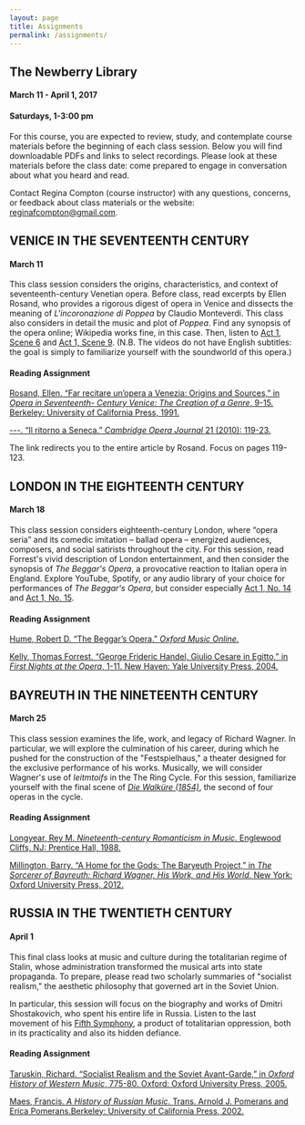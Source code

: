 ```yaml
---
layout: page
title: Assignments
permalink: /assignments/
---
```


<div class="wrapper">
  <h2>The Newberry Library</h2>
  <h4>March 11 - April 1, 2017</h4>
  <h4>Saturdays, 1-3:00 pm</h4>
  <p>For this course, you are expected to review, study, and contemplate course materials before the beginning of each class session. Below you will find downloadable PDFs and links to select recordings. Please look at these materials before the class date: come prepared to engage in conversation about what you heard and read.</p>
  <p>Contact Regina Compton (course instructor) with any questions, concerns, or feedback about class materials or the website: <a href="mailto:reginafcompton@gmail.com">reginafcompton@gmail.com</a>.</p>
</div>

<!-- <section class="dame"></section>

<div class="wrapper">
  <h2>PARIS IN THE MEDIEVAL PERIOD</h2>
  <h4>October 22</h4>
  <p>In this first session, we investigate the earliest blossoming of notated polyphonic music, cultivated specifically for the Notre Dame Cathedral in Paris during the Medieval period.</p>
  <p>This week, read select pages from the <em>Oxford History of Western Music</em> by Richard Taruskin (click link below), which gives an overview of the culture of Paris in the twelfth and thirteenth centuries. In addition, listen to <a href="https://www.youtube.com/watch?v=aySwfcRaOZM" target="_blank">"Viderunt omnes"</a> by Perotin (c. 1170) performed by the Hilliard Ensemble. If time permits, explore other performances of music by Perotin and his contemporary Leonin.</p>
  <h4>Reading Assignment</h4>
  <p><a href="{{ site.url }}/assets/PDFs/taruskin_OHW_paris.pdf" target="_blank">Taruskin, Richard. “Notre Dame de Paris,” in <em>Oxford History of Western Music</em>, 169-72. Oxford:
  Oxford University Press, 2005.</a></p>
</div> -->

<section class="venice"></section>

<div class="wrapper">
  <h2>VENICE IN THE SEVENTEENTH CENTURY</h2>
  <h4>March 11</h4>
  <p>This class session considers the origins, characteristics, and context of seventeenth-century Venetian opera. Before class, read excerpts by Ellen Rosand, who provides a rigorous digest of opera in Venice and dissects the meaning of <em>L'incoronazione di Poppea</em> by Claudio Monteverdi. This class also considers in detail the music and plot of <em>Poppea</em>. Find any synopsis of the opera online; Wikipedia works fine, in this case. Then, listen to <a href="https://www.youtube.com/watch?v=EyQqJANZqe4" target="_blank">Act 1, Scene 6</a> and <a href="https://www.youtube.com/watch?v=W0L1CJBj0GE" target="_blank">Act 1, Scene 9</a>. (N.B. The videos do not have English subtitles: the goal is simply to familiarize yourself with the soundworld of this opera.)</p>
  <h4>Reading Assignment</h4>
  <p><a href="{{ site.url }}/assets/PDFs/rosand_17C_venice.pdf" target="_blank">Rosand, Ellen. “Far recitare un’opera a Venezia: Origins and Sources,” in <em>Opera in Seventeenth-
Century Venice: The Creation of a Genre</em>, 9-15. Berkeley: University of California Press, 1991.</a></p>
<p><a href="{{ site.url }}/assets/PDFs/Rosand_Ritorno_2009_Cambridge.pdf" target="_blank">---. “Il ritorno a Seneca.” <em>Cambridge Opera Journal</em> 21 (2010): 119-23. </a></p>
<p>The link redirects you to the entire article by Rosand. Focus on pages 119-123.</p>
</div>

<section class="london"></section>

<div class="wrapper">
  <h2>LONDON IN THE EIGHTEENTH CENTURY</h2>
  <h4>March 18</h4>
  <p>This class session considers eighteenth-century London, where “opera seria” and its comedic imitation – ballad opera – energized audiences, composers, and social satirists throughout the city. For this session, read Forrest's vivid description of London entertainment, and then consider the synopsis of <em>The Beggar's Opera</em>, a provocative reaction to Italian opera in England. Explore YouTube, Spotify, or any audio library of your choice for performances of <em>The Beggar's Opera</em>, but consider especially <a href="https://www.youtube.com/watch?v=Uli5SyYexwQ" target="_blank">Act 1, No. 14</a> and <a href="https://www.youtube.com/watch?v=Gkj8HUk83rY" target="_blank">Act 1, No. 15</a>.</p>
  <h4>Reading Assignment</h4>
  <p><a href="{{ site.url }}/assets/PDFs/Beggars_Opera_OMO.pdf" target="_blank">Hume, Robert D. “The Beggar’s Opera.” <em>Oxford Music Online.</em></a></p>
  <p><a href="{{ site.url }}/assets/PDFs/Kelly_First_Nights.pdf" target="_blank">Kelly, Thomas Forrest. “George Frideric Handel, Giulio Cesare in Egitto,” in <em>First Nights at the Opera</em>, 1-11. New Haven: Yale University Press, 2004.</a></p>

</div>

<section class="bayreuth"></section>

<div class="wrapper">
  <h2>BAYREUTH IN THE NINETEENTH CENTURY</h2>
  <h4>March 25</h4>
  <p>This class session examines the life, work, and legacy of Richard Wagner. In particular, we will explore the culmination of his career, during which he pushed for the construction of the "Festspielhaus," a theater designed for the exclusive performance of his works. Musically, we will consider Wagner's use of <em>leitmtoifs</em> in the The Ring Cycle. For this session, familiarize yourself with the final scene of <a href="https://www.youtube.com/watch?v=oDlio0TD4Wo" target="_blank"><em>Die Walküre (1854)</em></a>, the second of four operas in the cycle.</p>
  <h4>Reading Assignment</h4>
  <p><a href="{{ site.url }}/assets/PDFs/longyear_wagner.pdf" target="_blank">Longyear, Rey M. <em>Nineteenth-century Romanticism in Music</em>. Englewood Cliffs, NJ: Prentice Hall, 1988.</a></p>
  <p><a href="{{ site.url }}/assets/PDFs/millington_wagner.pdf" target="_blank">Millington, Barry. “A Home for the Gods: The Baryeuth Project,” in <em>The Sorcerer of Bayreuth: Richard Wagner, His Work, and His World.</em> New York: Oxford University Press, 2012.</a></p>
</div>

<section class="soviet"></section>

<div class="wrapper">
  <h2>RUSSIA IN THE TWENTIETH CENTURY</h2>
  <h4>April 1</h4>
  <p>This final class looks at music and culture during the totalitarian regime of Stalin, whose administration transformed the musical arts into state propaganda. To prepare, please read two scholarly summaries of "socialist realism," the aesthetic philosophy that governed art in the Soviet Union.</p>
  <p>In particular, this session will focus on the biography and works of Dmitri Shostakovich, who spent his entire life in Russia. Listen to the last movement of his <a href="https://youtu.be/r0AK_50-9rQ?t=37m44s" target="_blank">Fifth Symphony</a>, a product of totalitarian oppression, both in its practicality and also its hidden defiance.</p>
  <h4>Reading Assignment</h4>
  <p><a href="{{ site.url }}/assets/PDFs/taruskin_socialist_realism.pdf" target="_blank">Taruskin, Richard. “Socialist Realism and the Soviet Avant-Garde,” in <em>Oxford History of Western Music</em>, 775-80. Oxford: Oxford University Press, 2005.</a></p>
  <p><a href="{{ site.url }}/assets/PDFs/maes_socialist_realism.pdf" target="_blank">Maes, Francis. <em>A History of Russian Music</em>. Trans. Arnold J. Pomerans and Erica Pomerans.Berkeley: University of California Press, 2002.</a></p>
</div>
